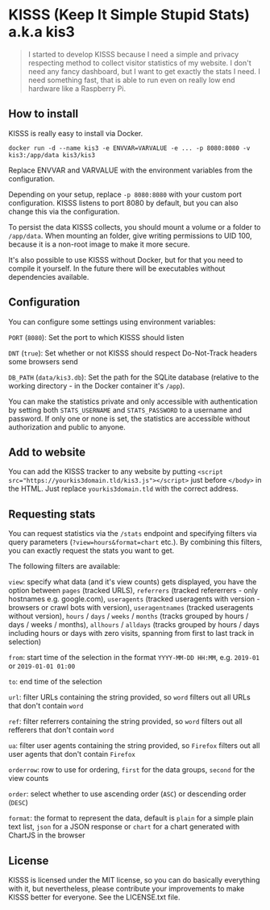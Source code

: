 # KISSS (Keep It Simple Stupid Stats) a.k.a kis3

> I started to develop KISSS because I need a simple and privacy respecting method to collect visitor statistics of my website. I don't need any fancy dashboard, but I want to get exactly the stats I need. I need something fast, that is able to run even on really low end hardware like a Raspberry Pi.

## How to install

KISSS is really easy to install via Docker.

    docker run -d --name kis3 -e ENVVAR=VARVALUE -e ... -p 8080:8080 -v kis3:/app/data kis3/kis3

Replace ENVVAR and VARVALUE with the environment variables from the configuration.

Depending on your setup, replace `-p 8080:8080` with your custom port configuration. KISSS listens to port 8080 by default, but you can also change this via the configuration.

To persist the data KISSS collects, you should mount a volume or a folder to `/app/data`. When mounting an folder, give writing permissions to UID 100, because it is a non-root image to make it more secure.

It's also possible to use KISSS without Docker, but for that you need to compile it yourself. In the future there will be executables without dependencies available.

## Configuration

You can configure some settings using environment variables:

`PORT` (`8080`): Set the port to which KISSS should listen

`DNT` (`true`): Set whether or not KISSS should respect Do-Not-Track headers some browsers send

`DB_PATH` (`data/kis3.db`): Set the path for the SQLite database (relative to the working directory - in the Docker container it's `/app`).

You can make the statistics private and only accessible with authentication by setting both `STATS_USERNAME` and `STATS_PASSWORD` to a username and password. If only one or none is set, the statistics are accessible without authorization and public to anyone.

## Add to website

You can add the KISSS tracker to any website by putting `<script src="https://yourkis3domain.tld/kis3.js"></script>` just before `</body>` in the HTML. Just replace `yourkis3domain.tld` with the correct address.

## Requesting stats

You can request statistics via the `/stats` endpoint and specifying filters via query parameters (`?view=hours&format=chart` etc.). By combining this filters, you can exactly request the stats you want to get.

The following filters are available:

`view`: specify what data (and it's view counts) gets displayed, you have the option between `pages` (tracked URLS), `referrers` (tracked refererrers - only hostnames e.g. google.com), `useragents` (tracked useragents with version - browsers or crawl bots with version), `useragentnames` (tracked useragents without version), `hours` / `days` / `weeks` / `months` (tracks grouped by hours / days / weeks / months), `allhours` / `alldays` (tracks grouped by hours / days including hours or days with zero visits, spanning from first to last track in selection)

`from`: start time of the selection in the format `YYYY-MM-DD HH:MM`, e.g. `2019-01` or `2019-01-01 01:00`

`to`: end time of the selection

`url`: filter URLs containing the string provided, so `word` filters out all URLs that don't contain `word`

`ref`: filter referrers containing the string provided, so `word` filters out all refferers that don't contain `word`

`ua`: filter user agents containing the string provided, so `Firefox` filters out all user agents that don't contain `Firefox`

`orderrow`: row to use for ordering, `first` for the data groups, `second` for the view counts

`order`: select whether to use ascending order (`ASC`) or descending order (`DESC`)

`format`: the format to represent the data, default is `plain` for a simple plain text list, `json` for a JSON response or `chart` for a chart generated with ChartJS in the browser

## License

KISSS is licensed under the MIT license, so you can do basically everything with it, but nevertheless, please contribute your improvements to make KISSS better for everyone. See the LICENSE.txt file.

